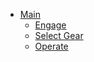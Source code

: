 * [Main](/)
  * [Engage](howto/investment)
  * [Select Gear](howto/product)
  * [Operate](howto/operations)
